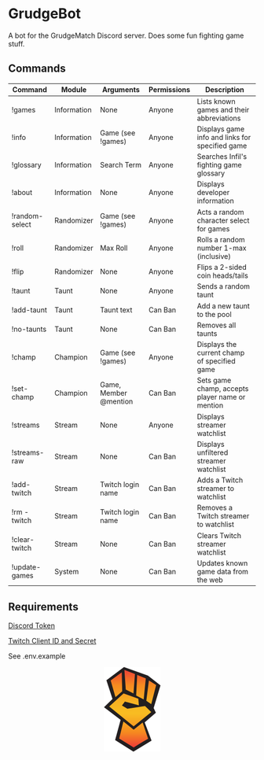 # GrudgeBot

A bot for the GrudgeMatch Discord server. Does some fun fighting game stuff.

## Commands

| Command          | Module                         | Arguments                      | Permissions                    | Description                                     |
| ---------------- | ------------------------------ | ------------------------------ | -------------------------------|------------------------------------------------ |
| !games           | Information                    | None                           | Anyone                         | Lists known games and their abbreviations       |
| !info            | Information                    | Game (see !games)              | Anyone                         | Displays game info and links for specified game |
| !glossary        | Information                    | Search Term                    | Anyone                         | Searches Infil's fighting game glossary         |
| !about           | Information                    | None                           | Anyone                         | Displays developer information                  |
| !random-select   | Randomizer                     | Game (see !games)              | Anyone                         | Acts a random character select for games        |
| !roll            | Randomizer                     | Max Roll                       | Anyone                         | Rolls a random number 1-max (inclusive)         |
| !flip            | Randomizer                     | None                           | Anyone                         | Flips a 2-sided coin heads/tails                |
| !taunt           | Taunt                          | None                           | Anyone                         | Sends a random taunt                            |
| !add-taunt       | Taunt                          | Taunt text                     | Can Ban                        | Add a new taunt to the pool                     |
| !no-taunts       | Taunt                          | None                           | Can Ban                        | Removes all taunts                              |
| !champ           | Champion                       | Game (see !games)              | Anyone                         | Displays the current champ of specified game    |
| !set-champ       | Champion                       | Game, Member @mention          | Can Ban                        | Sets game champ, accepts player name or mention |
| !streams         | Stream                         | None                           | Anyone                         | Displays streamer watchlist                     |
| !streams-raw     | Stream                         | None                           | Can Ban                        | Displays unfiltered streamer watchlist          |
| !add-twitch      | Stream                         | Twitch login name              | Can Ban                        | Adds a Twitch streamer to watchlist             |
| !rm -twitch      | Stream                         | Twitch login name              | Can Ban                        | Removes a Twitch streamer to watchlist          |
| !clear-twitch    | Stream                         | None                           | Can Ban                        | Clears Twitch streamer watchlist                |
| !update-games    | System                         | None                           | Can Ban                        | Updates known game data from the web            |


## Requirements
[Discord Token](https://discordapp.com/developers/applications/)

[Twitch Client ID and Secret](https://dev.twitch.tv/)

See .env.example

<p align="center">
    <img src=img/logo.png?raw=true >
</p>
